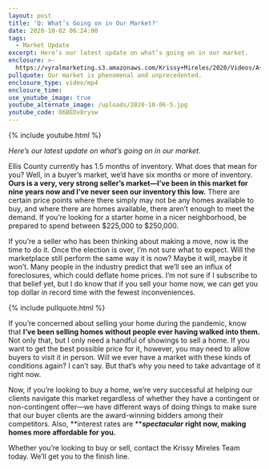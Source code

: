 ```yaml
---
layout: post
title: 'Q: What’s Going on in Our Market?'
date: 2020-10-02 06:24:00
tags:
  - Market Update
excerpt: Here’s our latest update on what’s going on in our market.
enclosure: >-
  https://vyralmarketing.s3.amazonaws.com/Krissy+Mireles/2020/Videos/A+Look+at+Our+Crazy+and+Unprecedented+Market.mp4
pullquote: Our market is phenomenal and unprecedented.
enclosure_type: video/mp4
enclosure_time:
use_youtube_image: true
youtube_alternate_image: /uploads/2020-10-06-5.jpg
youtube_code: O6BEDv8rysw
---
```


{% include youtube.html %}

*Here’s our latest update on what’s going on in our market.*

Ellis County currently has 1.5 months of inventory. What does that mean for you? Well, in a buyer’s market, we’d have six months or more of inventory. **Ours is a very, very strong seller’s market—I’ve been in this market for nine years now and I’ve never seen our inventory this low.** There are certain price points where there simply may not be any homes available to buy, and where there are homes available, there aren’t enough to meet the demand. If you’re looking for a starter home in a nicer neighborhood, be prepared to spend between $225,000 to $250,000.

If you’re a seller who has been thinking about making a move, now is the time to do it. Once the election is over, I’m not sure what to expect. Will the marketplace still perform the same way it is now? Maybe it will, maybe it won’t. Many people in the industry predict that we’ll see an influx of foreclosures, which could deflate home prices. I’m not sure if I subscribe to that belief yet, but I do know that if you sell your home now, we can get you top dollar in record time with the fewest inconveniences.

{% include pullquote.html %}

If you’re concerned about selling your home during the pandemic, know that **I’ve been selling homes without people ever having walked into them.** Not only that, but I only need a handful of showings to sell a home. If you want to get the best possible price for it, however, you may need to allow buyers to visit it in person. Will we ever have a market with these kinds of conditions again? I can’t say. But that’s why you need to take advantage of it right now.

Now, if you’re looking to buy a home, we’re very successful at helping our clients navigate this market regardless of whether they have a contingent or non-contingent offer—we have different ways of doing things to make sure that our buyer clients are the award-winning bidders among their competitors. Also, **interest rates are&nbsp;*****spectacular*** **right now, making homes more affordable for you.**

Whether you’re looking to buy or sell, contact the Krissy Mireles Team today. We’ll get you to the finish line.